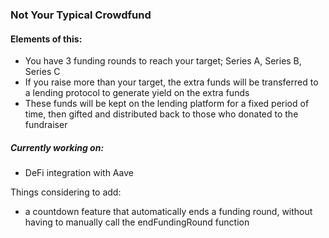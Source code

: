 ### Not Your Typical Crowdfund

#### Elements of this:
- You have 3 funding rounds to reach your target; Series A, Series B, Series C 
- If you raise more than your target, the extra funds will be transferred to a lending protocol to generate yield on the extra funds 
- These funds will be kept on the lending platform for a fixed period of time, then gifted and distributed back to those who donated to the fundraiser

##### Currently working on:
- DeFi integration with Aave 

Things considering to add: 
- a countdown feature that automatically ends a funding round, without having to manually call the endFundingRound function 
